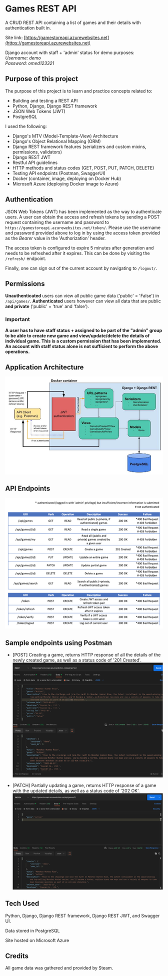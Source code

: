 # Games REST API

A CRUD REST API containing a list of games and their details with authentication built in.

Site link: [https://gamestoreapi.azurewebsites.net](https://gamestoreapi.azurewebsites.net)

Django account with staff + 'admin' status for demo purposes:\
_Username: demo_\
_Password: omed123321_

## Purpose of this project

The purpose of this project is to learn and practice concepts related to:

- Building and testing a REST API
- Python, Django, Django REST framework
- JSON Web Tokens (JWT)
- PostgreSQL

I used the following:

- Django's MTV (Model-Template-View) Architecture
- Django's Object Relational Mapping (ORM)
- Django REST framework features (serializers and custom mixins, permissions, validators)
- Django REST JWT
- Restful API guidelines
- HTTP methods and status codes (GET, POST, PUT, PATCH, DELETE)
- Testing API endpoints (Postman, SwaggerUI)
- Docker (container, image, deploying on Docker Hub)
- Microsoft Azure (deploying Docker image to Azure)

## Authentication

JSON Web Tokens (JWT) has been implemented as the way to authenticate users. A user can obtain the access and refresh tokens by sending a POST request containing the username and password to `https://gamestoreapi.azurewebsites.net/token/`. Please use the username and password provided above to log in by using the access token provided as the _Bearer_ value in the 'Authorization' header.

The access token is configured to expire 5 minutes after generation and needs to be refreshed after it expires. This can be done by visiting the `/refresh/` endpoint.

Finally, one can sign out of the current account by navigating to `/logout/`.

## Permissions

**Unauthenticated** users can view all public game data ('public' = 'False') in `/api/games/`. **Authenticated** users however can view all data that are public **and private** ('public' = 'true' and 'false').

### Important

**A user has to have staff status + assigned to be part of the "admin" group to be able to create new game and view/update/delete the details of individual game. This is a custom permission that has been implemented. An account with staff status alone is not sufficient to perform the above operations.**

## Application Architecture

![Application Architecture](./assets/architecture.jpg)

## API Endpoints

![API Endpoints](./assets/endpoints.png)

## Sample endpoints using Postman

- [POST] Creating a game, returns HTTP response of all the details of the newly created game, as well as a status code of '201 Created'.
  ![creating a game](./assets/creating.png)

- [PATCH] Partially updating a game, returns HTTP response of a game with the updated details, as well as a status code of '202 OK'.
  ![updating a game](./assets/updating.png)

## Tech Used

Python, Django, Django REST framework, Django REST JWT, and Swagger UI.

Data stored in PostgreSQL

Site hosted on Microsoft Azure

## Credits

All game data was gathered and provided by Steam.
